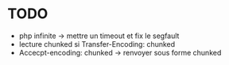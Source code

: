 # TODO

- php infinite -> mettre un timeout et fix le segfault
- lecture chunked si Transfer-Encoding: chunked
- Accecpt-encoding: chunked -> renvoyer sous forme chunked